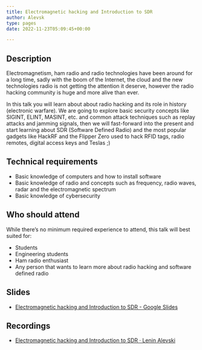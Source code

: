 ```yaml
---
title: Electromagnetic hacking and Introduction to SDR
author: Alevsk
type: pages
date: 2022-11-23T05:09:45+00:00

---
```


## Description

Electromagnetism, ham radio and radio technologies have been around for a long time, sadly with the boom of the Internet, the cloud and the new technologies radio is not getting the attention it deserve, however the radio hacking community is huge and more alive than ever.

In this talk you will learn about about radio hacking and its role in history (electronic warfare). We are going to explore basic security concepts like SIGINT, ELINT, MASINT, etc. and common attack techniques such as replay attacks and jamming signals, then we will fast-forward into the present and start learning about SDR (Software Defined Radio) and the most popular gadgets like HackRF and the Flipper Zero used to hack RFID tags, radio remotes, digital access keys and Teslas ;)

## Technical requirements

- Basic knowledge of computers and how to install software
- Basic knowledge of radio and concepts such as frequency, radio waves, radar and the electromagnetic spectrum
- Basic knowledge of cybersecurity

## Who should attend

While there’s no minimum required experience to attend, this talk will best suited for:

- Students
- Engineering students
- Ham radio enthusiast
- Any person that wants to learn more about radio hacking and software defined radio

## Slides

- [Electromagnetic hacking and Introduction to SDR - Google Slides](https://docs.google.com/presentation/d/1nPF9Gbea0y4EYJ_gfVYEEW0BtKCOV6Rb3w11YvA8YSo/edit?usp=sharing)

## Recordings

- [Electromagnetic hacking and Introduction to SDR · Lenin Alevski](https://www.youtube.com/watch?v=en41FHo0Sko)
